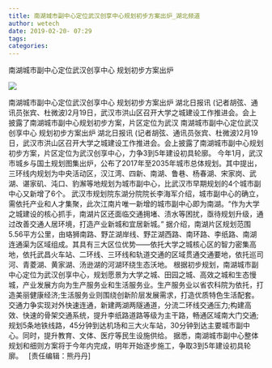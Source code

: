 ```yaml
---
title: 南湖城市副中心定位武汉创享中心规划初步方案出炉_湖北频道
author: wetech
date: 2019-02-20- 07:29
tags: 
categories: 
---
```

南湖城市副中心定位武汉创享中心 规划初步方案出炉
<!-- more -->
                
<img align="center" border="0" src="http://p2.ifengimg.com/a/2016/0810/204c433878d5cf9size1_w16_h16.png" />
                
            
南湖城市副中心定位武汉创享中心 规划初步方案出炉 湖北日报讯  (记者胡弦、通讯员张宾、杜微波)2月19日，武汉市洪山区召开大学之城建设工作推进会。会上披露了南湖城市副中心规划初步方案，片区定位为武汉
南湖城市副中心定位武汉创享中心 规划初步方案出炉
湖北日报讯  (记者胡弦、通讯员张宾、杜微波)2月19日，武汉市洪山区召开大学之城建设工作推进会。会上披露了南湖城市副中心规划初步方案，片区定位为武汉创享中心，力争3到5年建设初具轮廓。
今年1月，武汉市城乡与国土规划图集出炉，公布了2017年至2035年城市总体规划。其中提出，三环线内规划为中央活动区，汉江湾、四新、南湖、鲁巷、杨春湖、宋家岗、武湖、谌家矶、沌口、豹澥等地规划为城市副中心，比武汉市早期规划的4个城市副中心又新增了6个。
武汉市规划院东湖分院院长李海军介绍，城市副中心的确立，需依托产业和人才集聚，此次江南片唯一新增的城市副中心即为南湖。“作为大学之城建设的核心抓手，南湖片区还面临交通拥堵、渍水等困扰，亟待规划升级，通过改善交通人居环境，打造产业新城和宜居新城。”
据介绍，南湖片区规划范围5.56平方公里，由珞狮南路、野芷湖岸线、野芷湖西路、南环路、李纸路、南湖连通渠为区域组成。其具有三大区位优势——依托大学之城核心区的智力密集高地，依托武昌火车站、二环线、三环线和轨道交通的区域贯通交通要地，依托巡司河、青菱湖、黄家湖、汤逊湖的河湖环绕生态沃地。
根据初步规划，南湖城市副中心定位为武汉创享中心，规划愿景为大学之城、田园之城、高效之城和生态慢城，产业发展方向为生产服务业和生活服务业。生产服务业以省农科院为依托，打造美丽健康经济;生活服务业则围绕创新阶层发展需求，打造优质特色生活配套。交通力争实现对外快速连通，新建两湖两隧通道，分流二环线交通压力;构建高效、快速的骨架交通系统，提升李纸路道路等级为主干路，畅通区域南大门交通;规划5条地铁线路，45分钟到达机场和三大火车站，30分钟到达主要城市副中心。同时，提升教育、文体、医疗等民生设施供给。
据悉，南湖城市副中心整体规划和细则方案将于今年内完成，明年开始逐步施工，争取3到5年建设初具轮廓。
 
[责任编辑：熊丹丹]
            
